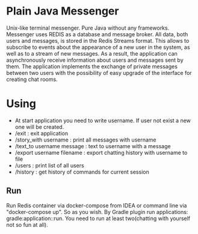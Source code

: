 # Plain Java Messenger
Unix-like terminal messenger. Pure Java without any frameworks.
Messenger uses REDIS as a database and message broker. All data, both users and messages, is stored in the Redis Streams format.
This allows to subscribe to events about the appearance of a new user in the system, as well as to a stream of new messages.
As a result, the application can asynchronously receive information about users and messages sent by them. 
The application implements the exchange of private messages between two users with the possibility of easy upgrade of the interface for creating chat rooms.

# Using
- At start application you need to write username. If user not exist a new one will be created.
- /exit : exit application
- /story_with username : print all messages with username
- /text_to username message : text to username with a message
- /export username filename : export chatting history with username to file
- /users : print list of all users
- /history : get history of commands for current session

## Run
Run Redis container via docker-compose from IDEA or command line via "docker-compose up". So as you wish.
By Gradle plugin run applications: gradle:application::run. You need to run at least two(chatting with yourself not so fun at all).